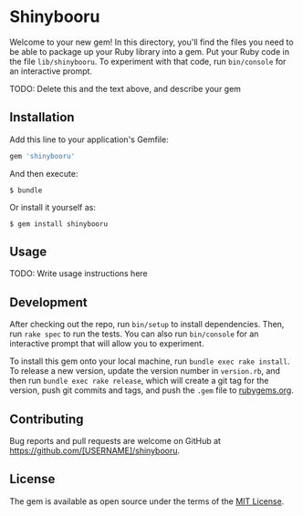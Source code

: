 # Shinybooru

Welcome to your new gem! In this directory, you'll find the files you need to be able to package up your Ruby library into a gem. Put your Ruby code in the file `lib/shinybooru`. To experiment with that code, run `bin/console` for an interactive prompt.

TODO: Delete this and the text above, and describe your gem

## Installation

Add this line to your application's Gemfile:

```ruby
gem 'shinybooru'
```

And then execute:

    $ bundle

Or install it yourself as:

    $ gem install shinybooru

## Usage

TODO: Write usage instructions here

## Development

After checking out the repo, run `bin/setup` to install dependencies. Then, run `rake spec` to run the tests. You can also run `bin/console` for an interactive prompt that will allow you to experiment.

To install this gem onto your local machine, run `bundle exec rake install`. To release a new version, update the version number in `version.rb`, and then run `bundle exec rake release`, which will create a git tag for the version, push git commits and tags, and push the `.gem` file to [rubygems.org](https://rubygems.org).

## Contributing

Bug reports and pull requests are welcome on GitHub at https://github.com/[USERNAME]/shinybooru.


## License

The gem is available as open source under the terms of the [MIT License](http://opensource.org/licenses/MIT).

